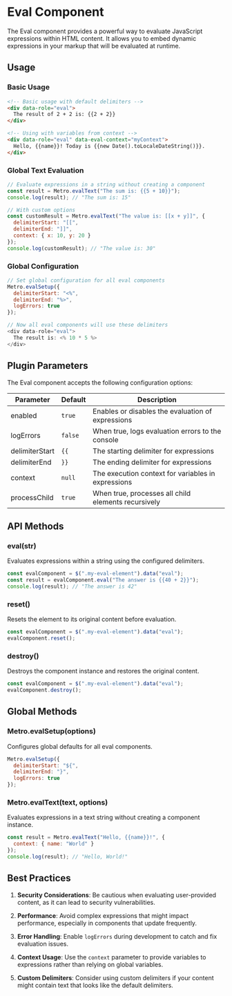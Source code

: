 # Eval Component

The Eval component provides a powerful way to evaluate JavaScript expressions within HTML content. It allows you to embed dynamic expressions in your markup that will be evaluated at runtime.

## Usage

### Basic Usage

```html
<!-- Basic usage with default delimiters -->
<div data-role="eval">
  The result of 2 + 2 is: {{2 + 2}}
</div>

<!-- Using with variables from context -->
<div data-role="eval" data-eval-context="myContext">
  Hello, {{name}}! Today is {{new Date().toLocaleDateString()}}.
</div>
```

### Global Text Evaluation

```javascript
// Evaluate expressions in a string without creating a component
const result = Metro.evalText("The sum is: {{5 + 10}}");
console.log(result); // "The sum is: 15"

// With custom options
const customResult = Metro.evalText("The value is: [[x + y]]", {
  delimiterStart: "[[",
  delimiterEnd: "]]",
  context: { x: 10, y: 20 }
});
console.log(customResult); // "The value is: 30"
```

### Global Configuration

```javascript
// Set global configuration for all eval components
Metro.evalSetup({
  delimiterStart: "<%",
  delimiterEnd: "%>",
  logErrors: true
});

// Now all eval components will use these delimiters
<div data-role="eval">
  The result is: <% 10 * 5 %>
</div>
```

## Plugin Parameters

The Eval component accepts the following configuration options:

| Parameter | Default | Description |
| --------- | ------- | ----------- |
| enabled | `true` | Enables or disables the evaluation of expressions |
| logErrors | `false` | When true, logs evaluation errors to the console |
| delimiterStart | `{{` | The starting delimiter for expressions |
| delimiterEnd | `}}` | The ending delimiter for expressions |
| context | `null` | The execution context for variables in expressions |
| processChild | `true` | When true, processes all child elements recursively |

## API Methods

### eval(str)

Evaluates expressions within a string using the configured delimiters.

```javascript
const evalComponent = $(".my-eval-element").data("eval");
const result = evalComponent.eval("The answer is {{40 + 2}}");
console.log(result); // "The answer is 42"
```

### reset()

Resets the element to its original content before evaluation.

```javascript
const evalComponent = $(".my-eval-element").data("eval");
evalComponent.reset();
```

### destroy()

Destroys the component instance and restores the original content.

```javascript
const evalComponent = $(".my-eval-element").data("eval");
evalComponent.destroy();
```

## Global Methods

### Metro.evalSetup(options)

Configures global defaults for all eval components.

```javascript
Metro.evalSetup({
  delimiterStart: "${",
  delimiterEnd: "}",
  logErrors: true
});
```

### Metro.evalText(text, options)

Evaluates expressions in a text string without creating a component instance.

```javascript
const result = Metro.evalText("Hello, {{name}}!", {
  context: { name: "World" }
});
console.log(result); // "Hello, World!"
```

## Best Practices

1. **Security Considerations**: Be cautious when evaluating user-provided content, as it can lead to security vulnerabilities.

2. **Performance**: Avoid complex expressions that might impact performance, especially in components that update frequently.

3. **Error Handling**: Enable `logErrors` during development to catch and fix evaluation issues.

4. **Context Usage**: Use the `context` parameter to provide variables to expressions rather than relying on global variables.

5. **Custom Delimiters**: Consider using custom delimiters if your content might contain text that looks like the default delimiters.